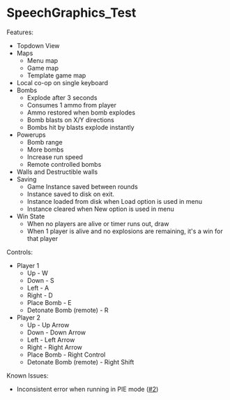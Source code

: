 # SpeechGraphics_Test
 
Features:
- Topdown View
- Maps
  - Menu map
  - Game map
  - Template game map
- Local co-op on single keyboard
- Bombs
  - Explode after 3 seconds
  - Consumes 1 ammo from player
  - Ammo restored when bomb explodes
  - Bomb blasts on X/Y directions
  - Bombs hit by blasts explode instantly
- Powerups
  - Bomb range
  - More bombs
  - Increase run speed
  - Remote controlled bombs 
- Walls and Destructible walls
- Saving
  - Game Instance saved between rounds
  - Instance saved to disk on exit.
  - Instance loaded from disk when Load option is used in menu
  - Instance cleared when New option is used in menu
- Win State
  - When no players are alive or timer runs out, draw
  - When 1 player is alive and no explosions are remaining, it's a win for that player

Controls:
- Player 1
  - Up - W
  - Down - S
  - Left - A
  - Right - D
  - Place Bomb - E
  - Detonate Bomb (remote) - R
- Player 2
  - Up - Up Arrow
  - Down - Down Arrow
  - Left - Left Arrow
  - Right - Right Arrow
  - Place Bomb - Right Control
  - Detonate Bomb (remote) - Right Shift

Known Issues:
- Inconsistent error when running in PIE mode ([#2][i2])

[i2]: https://github.com/Dambob/SpeechGraphics_Test/issues/2
